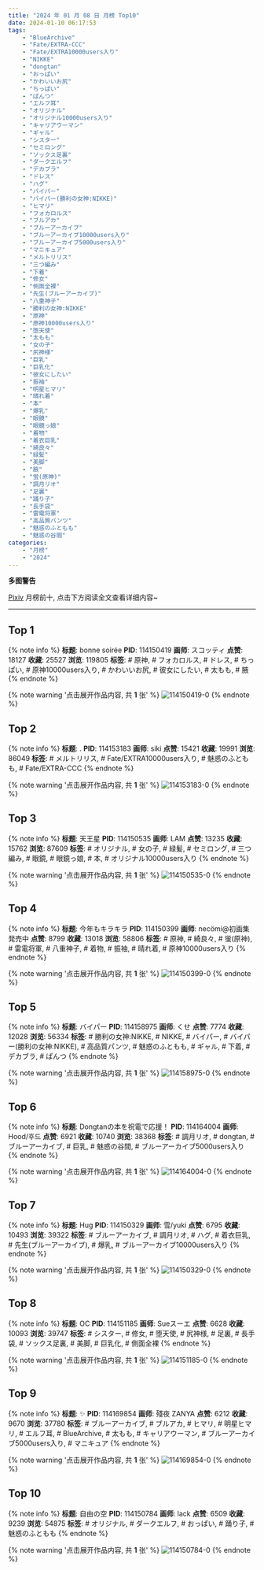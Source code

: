 ```yaml
---
title: "2024 年 01 月 08 日 月榜 Top10"
date: 2024-01-10 06:17:53
tags:
    - "BlueArchive"
    - "Fate/EXTRA-CCC"
    - "Fate/EXTRA10000users入り"
    - "NIKKE"
    - "dongtan"
    - "おっぱい"
    - "かわいいお尻"
    - "ちっぱい"
    - "ぱんつ"
    - "エルフ耳"
    - "オリジナル"
    - "オリジナル10000users入り"
    - "キャリアウーマン"
    - "ギャル"
    - "シスター"
    - "セミロング"
    - "ソックス足裏"
    - "ダークエルフ"
    - "デカブラ"
    - "ドレス"
    - "ハグ"
    - "バイパー"
    - "バイパー(勝利の女神:NIKKE)"
    - "ヒマリ"
    - "フォカロルス"
    - "ブルアカ"
    - "ブルーアーカイブ"
    - "ブルーアーカイブ10000users入り"
    - "ブルーアーカイブ5000users入り"
    - "マニキュア"
    - "メルトリリス"
    - "三つ編み"
    - "下着"
    - "修女"
    - "側面全裸"
    - "先生(ブルーアーカイブ)"
    - "八重神子"
    - "勝利の女神:NIKKE"
    - "原神"
    - "原神10000users入り"
    - "堕天使"
    - "太もも"
    - "女の子"
    - "尻神様"
    - "巨乳"
    - "巨乳化"
    - "彼女にしたい"
    - "振袖"
    - "明星ヒマリ"
    - "晴れ着"
    - "本"
    - "爆乳"
    - "眼鏡"
    - "眼鏡っ娘"
    - "着物"
    - "着衣巨乳"
    - "綺良々"
    - "緑髪"
    - "美脚"
    - "腋"
    - "蛍(原神)"
    - "調月リオ"
    - "足裏"
    - "踊り子"
    - "長手袋"
    - "雷電将軍"
    - "高品質パンツ"
    - "魅惑のふともも"
    - "魅惑の谷間"
categories:
    - "月榜"
    - "2024"
---
```


<i class="fa fa-triangle-exclamation"></i>**多图警告**<i class="fa fa-triangle-exclamation"></i>

[Pixiv](https://www.pixiv.net/) 月榜前十, 点击下方阅读全文查看详细内容~

<!-- more -->

---

## Top 1

{% note info %}
**标题**: bonne soirée
**PID**: 114150419 **画师**: スコッティ
**点赞**: 18127 **收藏**: 25527 **浏览**: 119805
**标签**: # 原神, # フォカロルス, # ドレス, # ちっぱい, # 原神10000users入り, # かわいいお尻, # 彼女にしたい, # 太もも, # 腋
{% endnote %}

{% note warning '点击展开作品内容, 共 **1** 张' %}
![114150419-0](https://i.pixiv.re/img-original/img/2023/12/12/00/00/35/114150419_p0.jpg)
{% endnote %}

## Top 2

{% note info %}
**标题**: .
**PID**: 114153183 **画师**: siki
**点赞**: 15421 **收藏**: 19991 **浏览**: 86049
**标签**: # メルトリリス, # Fate/EXTRA10000users入り, # 魅惑のふともも, # Fate/EXTRA-CCC
{% endnote %}

{% note warning '点击展开作品内容, 共 **1** 张' %}
![114153183-0](https://i.pixiv.re/img-original/img/2023/12/12/01/39/24/114153183_p0.jpg)
{% endnote %}

## Top 3

{% note info %}
**标题**: 天王星
**PID**: 114150535 **画师**: LAM
**点赞**: 13235 **收藏**: 15762 **浏览**: 87609
**标签**: # オリジナル, # 女の子, # 緑髪, # セミロング, # 三つ編み, # 眼鏡, # 眼鏡っ娘, # 本, # オリジナル10000users入り
{% endnote %}

{% note warning '点击展开作品内容, 共 **1** 张' %}
![114150535-0](https://i.pixiv.re/img-original/img/2023/12/12/00/01/15/114150535_p0.jpg)
{% endnote %}

## Top 4

{% note info %}
**标题**: 今年もキラキラ
**PID**: 114150399 **画师**: necömi@初画集発売中
**点赞**: 8799 **收藏**: 13018 **浏览**: 58806
**标签**: # 原神, # 綺良々, # 蛍(原神), # 雷電将軍, # 八重神子, # 着物, # 振袖, # 晴れ着, # 原神10000users入り
{% endnote %}

{% note warning '点击展开作品内容, 共 **1** 张' %}
![114150399-0](https://i.pixiv.re/img-original/img/2023/12/12/00/00/30/114150399_p0.png)
{% endnote %}

## Top 5

{% note info %}
**标题**: バイパー
**PID**: 114158975 **画师**: くせ
**点赞**: 7774 **收藏**: 12028 **浏览**: 56334
**标签**: # 勝利の女神:NIKKE, # NIKKE, # バイパー, # バイパー(勝利の女神:NIKKE), # 高品質パンツ, # 魅惑のふともも, # ギャル, # 下着, # デカブラ, # ぱんつ
{% endnote %}

{% note warning '点击展开作品内容, 共 **1** 张' %}
![114158975-0](https://i.pixiv.re/img-original/img/2023/12/12/10/00/01/114158975_p0.png)
{% endnote %}

## Top 6

{% note info %}
**标题**: Dongtanの本を祝電で応援！
**PID**: 114164004 **画师**: Hood/후드
**点赞**: 6921 **收藏**: 10740 **浏览**: 38368
**标签**: # 調月リオ, # dongtan, # ブルーアーカイブ, # 巨乳, # 魅惑の谷間, # ブルーアーカイブ5000users入り
{% endnote %}

{% note warning '点击展开作品内容, 共 **1** 张' %}
![114164004-0](https://i.pixiv.re/img-original/img/2023/12/12/15/48/41/114164004_p0.png)
{% endnote %}

## Top 7

{% note info %}
**标题**: Hug
**PID**: 114150329 **画师**: 雪/yuki
**点赞**: 6795 **收藏**: 10493 **浏览**: 39322
**标签**: # ブルーアーカイブ, # 調月リオ, # ハグ, # 着衣巨乳, # 先生(ブルーアーカイブ), # 爆乳, # ブルーアーカイブ10000users入り
{% endnote %}

{% note warning '点击展开作品内容, 共 **1** 张' %}
![114150329-0](https://i.pixiv.re/img-original/img/2023/12/12/00/00/09/114150329_p0.jpg)
{% endnote %}

## Top 8

{% note info %}
**标题**: OC
**PID**: 114151185 **画师**: Sueスーエ
**点赞**: 6628 **收藏**: 10093 **浏览**: 39747
**标签**: # シスター, # 修女, # 堕天使, # 尻神様, # 足裏, # 長手袋, # ソックス足裏, # 美脚, # 巨乳化, # 側面全裸
{% endnote %}

{% note warning '点击展开作品内容, 共 **1** 张' %}
![114151185-0](https://i.pixiv.re/img-original/img/2023/12/12/00/16/57/114151185_p0.jpg)
{% endnote %}

## Top 9

{% note info %}
**标题**: ✨
**PID**: 114169854 **画师**: 殘夜 ZANYA
**点赞**: 6212 **收藏**: 9670 **浏览**: 37780
**标签**: # ブルーアーカイブ, # ブルアカ, # ヒマリ, # 明星ヒマリ, # エルフ耳, # BlueArchive, # 太もも, # キャリアウーマン, # ブルーアーカイブ5000users入り, # マニキュア
{% endnote %}

{% note warning '点击展开作品内容, 共 **1** 张' %}
![114169854-0](https://i.pixiv.re/img-original/img/2023/12/12/20/11/57/114169854_p0.png)
{% endnote %}

## Top 10

{% note info %}
**标题**: 自由の空
**PID**: 114150784 **画师**: lack
**点赞**: 6509 **收藏**: 9239 **浏览**: 54875
**标签**: # オリジナル, # ダークエルフ, # おっぱい, # 踊り子, # 魅惑のふともも
{% endnote %}

{% note warning '点击展开作品内容, 共 **1** 张' %}
![114150784-0](https://i.pixiv.re/img-original/img/2023/12/12/00/05/03/114150784_p0.png)
{% endnote %}
